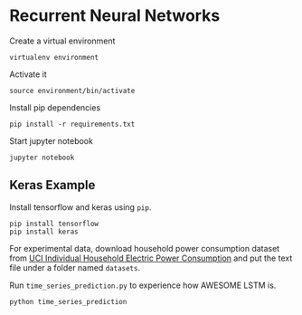 # Recurrent Neural Networks
Create a virtual environment

    virtualenv environment


Activate it

    source environment/bin/activate


Install pip dependencies

    pip install -r requirements.txt

Start jupyter notebook

    jupyter notebook

## Keras Example
Install tensorflow and keras using `pip`.

    pip install tensorflow
    pip install keras

For experimental data, download household power consumption dataset from [UCI Individual Household Electric Power Consumption][1]
and put the text file under a folder named `datasets`. 

Run `time_series_prediction.py` to experience how AWESOME LSTM is.

    python time_series_prediction 

[1]:https://archive.ics.uci.edu/ml/datasets/individual+household+electric+power+consumption
